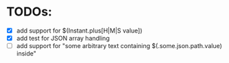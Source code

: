 # TODOs:

- [x] add support for $(Instant.plus[H|M|S value])
- [x] add test for JSON array handling
- [ ] add support for "some arbitrary text containing $(.some.json.path.value) inside" 
